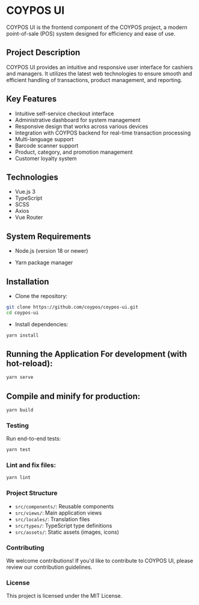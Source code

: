 # COYPOS UI
COYPOS UI is the frontend component of the COYPOS project, a modern point-of-sale (POS) system designed for efficiency and ease of use.

##  Project Description
COYPOS UI provides an intuitive and responsive user interface for cashiers and managers. It utilizes the latest web technologies to ensure smooth and efficient handling of transactions, product management, and reporting.

## Key Features
- Intuitive self-service checkout interface
- Administrative dashboard for system management
- Responsive design that works across various devices
- Integration with COYPOS backend for real-time transaction processing
- Multi-language support
- Barcode scanner support
- Product, category, and promotion management
- Customer loyalty system

## Technologies
- Vue.js 3
- TypeScript
- SCSS
- Axios
- Vue Router
  
## System Requirements
- Node.js (version 18 or newer)

- Yarn package manager

## Installation
- Clone the repository:

```bash
git clone https://github.com/coypos/coypos-ui.git
cd coypos-ui
```
- Install dependencies:

```bash
yarn install
```
## Running the Application For development (with hot-reload):

```bash
yarn serve
```
## Compile and minify for production:

```bash
yarn build
```
### Testing
Run end-to-end tests:

```bash
yarn test
```
### Lint and fix files:

```bash
yarn lint
```
### Project Structure
- ```src/components/```: Reusable components
- ```src/views/```: Main application views
- ```src/locales/```: Translation files
- ```src/types/```: TypeScript type definitions
- ```src/assets/```: Static assets (images, icons)



### Contributing
We welcome contributions! If you'd like to contribute to COYPOS UI, please review our contribution guidelines.

### License
This project is licensed under the MIT License.
